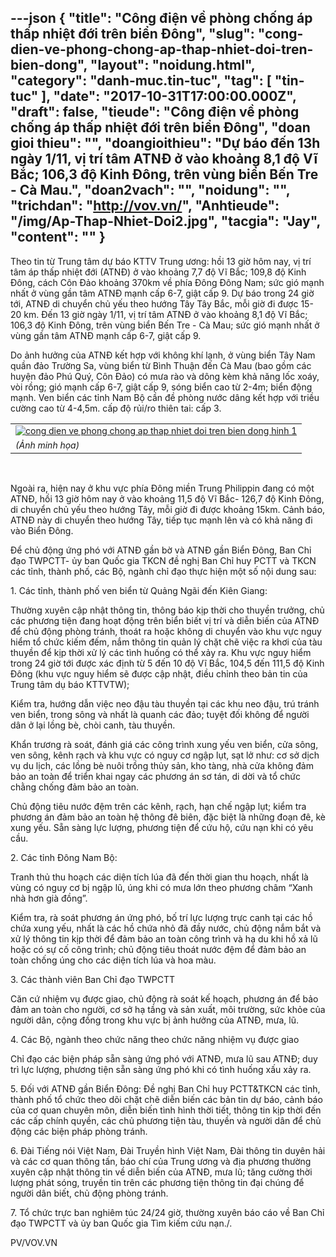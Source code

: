 ---json
{
    "title": "Công điện về phòng chống áp thấp nhiệt đới trên biển Đông",
    "slug": "cong-dien-ve-phong-chong-ap-thap-nhiet-doi-tren-bien-dong",
    "layout": "noidung.html",
    "category": "danh-muc.tin-tuc",
    "tag": [
        "tin-tuc"
    ],
    "date": "2017-10-31T17:00:00.000Z",
    "draft": false,
    "tieude": "Công điện về phòng chống áp thấp nhiệt đới trên biển Đông",
    "doan gioi thieu": "",
    "doangioithieu": "Dự báo đến 13h ngày 1/11, vị trí tâm ATNĐ ở vào khoảng 8,1 độ Vĩ Bắc; 106,3 độ Kinh Đông, trên vùng biển Bến Tre - Cà Mau.",
    "doan2vach": "",
    "noidung": "",
    "trichdan": "http://vov.vn/",
    "Anhtieude": "/img/Ap-Thap-Nhiet-Doi2.jpg",
    "tacgia": "Jay",
    "__content__": ""
}
---
<p><span style="font-size:14px">Theo tin từ Trung t&acirc;m dự b&aacute;o KTTV Trung ương: hồi 13 giờ h&ocirc;m nay, vị tr&iacute; t&acirc;m &aacute;p thấp nhiệt đới (ATNĐ) ở v&agrave;o khoảng 7,7 độ Vĩ Bắc; 109,8 độ Kinh Đ&ocirc;ng, c&aacute;ch C&ocirc;n Đảo khoảng 370km về ph&iacute;a Đ&ocirc;ng Đ&ocirc;ng Nam; sức gi&oacute; mạnh nhất ở v&ugrave;ng gần t&acirc;m ATNĐ mạnh cấp 6-7, giật cấp 9. Dự b&aacute;o trong 24 giờ tới, ATNĐ di chuyển chủ yếu theo hướng T&acirc;y T&acirc;y Bắc, mỗi giờ đi được 15- 20 km. Đến 13 giờ ng&agrave;y 1/11, vị tr&iacute; t&acirc;m ATNĐ ở v&agrave;o khoảng 8,1 độ Vĩ Bắc; 106,3 độ Kinh Đ&ocirc;ng, tr&ecirc;n v&ugrave;ng biển Bến Tre - C&agrave; Mau; sức gi&oacute; mạnh nhất ở v&ugrave;ng gần t&acirc;m ATNĐ mạnh cấp 6-7, giật cấp 9.</span></p>

<p><span style="font-size:14px">Do ảnh hưởng của ATNĐ kết hợp với kh&ocirc;ng kh&iacute; lạnh, ở v&ugrave;ng biển T&acirc;y Nam quần đảo Trường Sa, v&ugrave;ng biển từ B&igrave;nh Thuận đến C&agrave; Mau (bao gồm c&aacute;c huyện đảo Ph&uacute; Qu&yacute;, C&ocirc;n Đảo) c&oacute; mưa r&agrave;o v&agrave; d&ocirc;ng k&egrave;m khả năng lốc xo&aacute;y, v&ograve;i rồng; gi&oacute; mạnh cấp 6-7, giật cấp 9, s&oacute;ng biển cao từ 2-4m; biển động mạnh. Ven biển c&aacute;c tỉnh Nam Bộ cần đề ph&ograve;ng nước d&acirc;ng kết hợp với triều cường cao từ 4-4,5m. cấp độ rủi/ro thi&ecirc;n tai: cấp 3.</span></p>

<table>
	<tbody>
		<tr>
			<td><span style="font-size:14px"><a href="http://images.vov.vn/cr_w600/uploaded/ymg4g2dyiqely8uzveukg/2017_10_31/vov_bao1_mbfy_oftd.jpg" title="(Ảnh minh họa)"><img alt="cong dien ve phong chong ap thap nhiet doi tren bien dong hinh 1" src="http://images.vov.vn/cr_w490/uploaded/ymg4g2dyiqely8uzveukg/2017_10_31/vov_bao1_mbfy_oftd.jpg" title="công điện về phòng chống áp thấp nhiệt đới trên biển đông hình 1" /></a></span></td>
		</tr>
		<tr>
			<td><span style="font-size:14px"><em>(Ảnh minh họa)</em></span></td>
		</tr>
	</tbody>
</table>

<p>&nbsp;</p>

<p><span style="font-size:14px">Ngo&agrave;i ra, hiện nay ở khu vực ph&iacute;a Đ&ocirc;ng miền Trung Philippin đang c&oacute; một ATNĐ, hồi 13 giờ h&ocirc;m nay ở v&agrave;o khoảng 11,5 độ Vĩ Bắc- 126,7 độ Kinh Đ&ocirc;ng, di chuyển chủ yếu theo hướng T&acirc;y, mỗi giờ đi được khoảng 15km. Cảnh b&aacute;o, ATNĐ n&agrave;y di chuyển theo hướng T&acirc;y, tiếp tục mạnh l&ecirc;n v&agrave; c&oacute; khả năng đi v&agrave;o Biển Đ&ocirc;ng.</span></p>

<p><span style="font-size:14px">Để chủ động ứng ph&oacute; với ATNĐ gần bờ v&agrave; ATNĐ gần Biển Đ&ocirc;ng, Ban Chỉ đạo TWPCTT- ủy ban Quốc gia TKCN đề nghị Ban Chỉ huy PCTT v&agrave; TKCN c&aacute;c tỉnh, th&agrave;nh phố, c&aacute;c Bộ, ng&agrave;nh chỉ đạo thực hiện một số nội dung sau:</span></p>

<p><span style="font-size:14px">1.&nbsp;C&aacute;c tỉnh, th&agrave;nh phố ven biển từ Quảng Ng&atilde;i đến Ki&ecirc;n Giang:</span></p>

<p><span style="font-size:14px">Thường xuy&ecirc;n cập nhật th&ocirc;ng tin, th&ocirc;ng b&aacute;o kịp thời cho thuyền trưởng, chủ c&aacute;c phương tiện đang hoạt động tr&ecirc;n biển biết vị tr&iacute; v&agrave; diễn biến của ATNĐ để chủ động ph&ograve;ng tr&aacute;nh, tho&aacute;t ra hoặc kh&ocirc;ng di chuyển v&agrave;o khu vực nguy hiểm tổ chức kiếm đếm, nắm th&ocirc;ng tin quản l&yacute; chặt chẽ việc ra khơi của t&agrave;u thuyền để kịp thời xử l&yacute; c&aacute;c t&igrave;nh huống c&oacute; thể xảy ra. Khu vực nguy hiểm trong 24 giờ tới được x&aacute;c định từ 5 đến 10 độ Vĩ Bắc, 104,5 đến 111,5 độ Kinh Đ&ocirc;ng (khu vực nguy hiểm sẽ được cập nhật, điều chỉnh theo bản tin của Trung t&acirc;m dụ b&aacute;o KTTVTW);</span></p>

<p><span style="font-size:14px">Kiểm tra, hướng dẫn việc neo đậu t&agrave;u thuyền tại c&aacute;c khu neo đậu, tr&uacute; tr&aacute;nh ven biển, trong s&ocirc;ng v&agrave; nhất l&agrave; quanh c&aacute;c đảo; tuyệt đối kh&ocirc;ng để người d&acirc;n ở lại lồng b&egrave;, ch&ograve;i canh, t&agrave;u thuyền.</span></p>

<p><span style="font-size:14px">Khẩn trương r&agrave; so&aacute;t, đ&aacute;nh gi&aacute; c&aacute;c c&ocirc;ng tr&igrave;nh xung yếu ven biển, cửa s&ocirc;ng, ven s&ocirc;ng, k&ecirc;nh rạch v&agrave; khu vực c&oacute; nguy cơ ngập lụt, sạt lở như: cơ sở dịch vụ du lịch, c&aacute;c lồng b&egrave; nu&ocirc;i trồng thủy sản, kho t&agrave;ng, nh&agrave; cửa kh&ocirc;ng đảm bảo an to&agrave;n để triển khai ngay c&aacute;c phương &aacute;n sơ t&aacute;n, di dời v&agrave; tổ chức chằng chống đảm bảo an to&agrave;n.</span></p>

<p><span style="font-size:14px">Chủ động ti&ecirc;u nước đệm tr&ecirc;n c&aacute;c k&ecirc;nh, rạch, hạn chế ngập lụt; kiểm tra phương &aacute;n đảm bảo an to&agrave;n hệ th&ocirc;ng đ&ecirc; bi&ecirc;n, đặc biệt l&agrave; những đoạn đ&ecirc;, k&egrave; xung yếu. Sẵn s&agrave;ng lực lượng, phương tiện để cứu hộ, cứu nạn khi c&oacute; y&ecirc;u cầu.</span></p>

<p><span style="font-size:14px">2.&nbsp;C&aacute;c tỉnh Đ&ocirc;ng Nam Bộ:</span></p>

<p><span style="font-size:14px">Tranh thủ thu hoạch c&aacute;c diện t&iacute;ch l&uacute;a đ&atilde; đến thời gian thu hoạch, nhất l&agrave; v&ugrave;ng c&oacute; nguy cơ bị ngập lũ, &uacute;ng khi c&oacute; mưa lớn theo phương ch&acirc;m &ldquo;Xanh nh&agrave; hơn gi&agrave; đồng&rdquo;.</span></p>

<p><span style="font-size:14px">Kiểm tra, r&agrave; so&aacute;t phương &aacute;n ứng ph&oacute;, bố tr&iacute; lực lượng trực canh tại c&aacute;c hồ chứa xung yếu, nhất l&agrave; c&aacute;c hồ chứa nhỏ đ&atilde; đầy nước, chủ động nắm bắt v&agrave; xử l&yacute; th&ocirc;ng tin kịp thời để đảm bảo an to&agrave;n c&ocirc;ng tr&igrave;nh v&agrave; hạ du khi hồ xả lũ hoặc c&oacute; sự cố c&ocirc;ng tr&igrave;nh; chủ động ti&ecirc;u tho&aacute;t nước đệm để đảm bảo an to&agrave;n chống &uacute;ng cho c&aacute;c diện t&iacute;ch l&uacute;a v&agrave; hoa m&agrave;u.</span></p>

<p><span style="font-size:14px">3.&nbsp;C&aacute;c th&agrave;nh vi&ecirc;n Ban Chỉ đạo TWPCTT</span></p>

<p><span style="font-size:14px">Căn cứ nhiệm vụ được giao, chủ động r&agrave; so&aacute;t kế hoạch, phương &aacute;n để bảo đảm an to&agrave;n cho người, cơ sở hạ tầng v&agrave; sản xuất, m&ocirc;i trường, sức khỏe của người d&acirc;n, cộng đồng trong khu vực bị ảnh hưởng của ATNĐ, mưa, lũ.</span></p>

<p><span style="font-size:14px">4.&nbsp;C&aacute;c Bộ, ng&agrave;nh theo chức năng theo chức năng nhiệm vụ được giao</span></p>

<p><span style="font-size:14px">Chỉ đạo c&aacute;c biện ph&aacute;p sẵn s&agrave;ng ứng ph&oacute; với ATNĐ, mưa lũ sau ATNĐ; duy tr&igrave; lực lượng, phương tiện sẵn s&agrave;ng ứng ph&oacute; khi c&oacute; t&igrave;nh huống xấu xảy ra.</span></p>

<p><span style="font-size:14px">5.&nbsp;Đối với ATNĐ gần Biển Đ&ocirc;ng: Đề nghị Ban Chỉ huy PCTT&amp;TKCN c&aacute;c tỉnh, th&agrave;nh phố tổ chức theo d&otilde;i chặt chẽ diễn biến c&aacute;c bản tin dự b&aacute;o, cảnh b&aacute;o của cơ quan chuy&ecirc;n m&ocirc;n, diễn biến t&igrave;nh h&igrave;nh thời tiết, th&ocirc;ng tin kịp thời đến c&aacute;c cấp ch&iacute;nh quyền, c&aacute;c chủ phương tiện t&agrave;u, thuyền v&agrave; người d&acirc;n để chủ động c&aacute;c biện ph&aacute;p ph&ograve;ng tr&aacute;nh.</span></p>

<p><span style="font-size:14px">6.&nbsp;Đ&agrave;i Tiếng n&oacute;i Việt Nam, Đ&agrave;i Truyền h&igrave;nh Việt Nam, Đ&agrave;i th&ocirc;ng tin duy&ecirc;n hải v&agrave; c&aacute;c cơ quan th&ocirc;ng tấn, b&aacute;o ch&iacute; của Trung ương v&agrave; địa phương thường xuy&ecirc;n cập nhật th&ocirc;ng tin về diễn biến của ATNĐ, mưa lũ; tăng cường thời lượng ph&aacute;t s&oacute;ng, truyền tin tr&ecirc;n c&aacute;c phương tiện th&ocirc;ng tin đại ch&uacute;ng để người d&acirc;n biết, chủ động ph&ograve;ng tr&aacute;nh.</span></p>

<p><span style="font-size:14px">7.&nbsp;Tổ chức trực ban nghi&ecirc;m t&uacute;c 24/24 giờ, thường xuy&ecirc;n b&aacute;o c&aacute;o về Ban Chỉ đạo TWPCTT v&agrave; ủy ban Quốc gia T&igrave;m kiếm cứu nạn./.</span></p>

<p><span style="font-size:14px">PV/VOV.VN</span></p>

